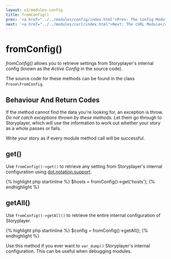 ```yaml
---
layout: v2/modules-config
title: fromConfig()
prev: '<a href="../../modules/config/index.html">Prev: The Config Module</a>'
next: '<a href="../../modules/curl/index.html">Next: The cURL Module</a>'
---
```


# fromConfig()

_fromConfig()_ allows you to retrieve settings from Storyplayer's internal config (known as the _Active Config_ in the source code).

The source code for these methods can be found in the class `Prose\FromConfig`.

## Behaviour And Return Codes

If the method cannot find the data you're looking for, an exception is throw. _Do not catch exceptions thrown by these methods._ Let them go through to Storyplayer, which will use the information to work out whether your story as a whole passes or fails.

Write your story as if every module method call will be successful.

## get()

Use `fromConfig()->get()` to retrieve any setting from Storyplayer's internal configuration using [dot.notation.support](../../using/configuration/dot.notation.support.html).

{% highlight php startinline %}
$hosts = fromConfig()->get('hosts');
{% endhighlight %}

## getAll()

Use `fromConfig()->getAll()` to retrieve the entire internal configuration of Storyplayer.

{% highlight php startinline %}
$config = fromConfig()->getAll();
{% endhighlight %}

Use this method if you ever want to `var_dump()` Storyplayer's internal configuration. This can be useful when debugging modules.